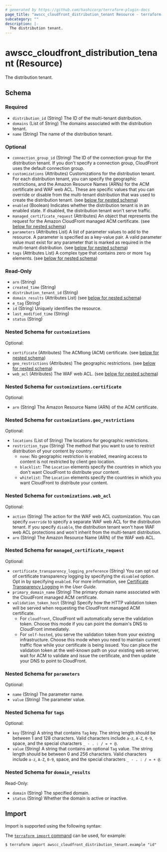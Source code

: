 ```yaml
---
# generated by https://github.com/hashicorp/terraform-plugin-docs
page_title: "awscc_cloudfront_distribution_tenant Resource - terraform-provider-awscc"
subcategory: ""
description: |-
  The distribution tenant.
---
```


# awscc_cloudfront_distribution_tenant (Resource)

The distribution tenant.



<!-- schema generated by tfplugindocs -->
## Schema

### Required

- `distribution_id` (String) The ID of the multi-tenant distribution.
- `domains` (List of String) The domains associated with the distribution tenant.
- `name` (String) The name of the distribution tenant.

### Optional

- `connection_group_id` (String) The ID of the connection group for the distribution tenant. If you don't specify a connection group, CloudFront uses the default connection group.
- `customizations` (Attributes) Customizations for the distribution tenant. For each distribution tenant, you can specify the geographic restrictions, and the Amazon Resource Names (ARNs) for the ACM certificate and WAF web ACL. These are specific values that you can override or disable from the multi-tenant distribution that was used to create the distribution tenant. (see [below for nested schema](#nestedatt--customizations))
- `enabled` (Boolean) Indicates whether the distribution tenant is in an enabled state. If disabled, the distribution tenant won't serve traffic.
- `managed_certificate_request` (Attributes) An object that represents the request for the Amazon CloudFront managed ACM certificate. (see [below for nested schema](#nestedatt--managed_certificate_request))
- `parameters` (Attributes List) A list of parameter values to add to the resource. A parameter is specified as a key-value pair. A valid parameter value must exist for any parameter that is marked as required in the multi-tenant distribution. (see [below for nested schema](#nestedatt--parameters))
- `tags` (Attributes List) A complex type that contains zero or more ``Tag`` elements. (see [below for nested schema](#nestedatt--tags))

### Read-Only

- `arn` (String)
- `created_time` (String)
- `distribution_tenant_id` (String)
- `domain_results` (Attributes List) (see [below for nested schema](#nestedatt--domain_results))
- `e_tag` (String)
- `id` (String) Uniquely identifies the resource.
- `last_modified_time` (String)
- `status` (String)

<a id="nestedatt--customizations"></a>
### Nested Schema for `customizations`

Optional:

- `certificate` (Attributes) The ACMlong (ACM) certificate. (see [below for nested schema](#nestedatt--customizations--certificate))
- `geo_restrictions` (Attributes) The geographic restrictions. (see [below for nested schema](#nestedatt--customizations--geo_restrictions))
- `web_acl` (Attributes) The WAF web ACL. (see [below for nested schema](#nestedatt--customizations--web_acl))

<a id="nestedatt--customizations--certificate"></a>
### Nested Schema for `customizations.certificate`

Optional:

- `arn` (String) The Amazon Resource Name (ARN) of the ACM certificate.


<a id="nestedatt--customizations--geo_restrictions"></a>
### Nested Schema for `customizations.geo_restrictions`

Optional:

- `locations` (List of String) The locations for geographic restrictions.
- `restriction_type` (String) The method that you want to use to restrict distribution of your content by country:
  +  ``none``: No geographic restriction is enabled, meaning access to content is not restricted by client geo location.
  +  ``blacklist``: The ``Location`` elements specify the countries in which you don't want CloudFront to distribute your content.
  +  ``whitelist``: The ``Location`` elements specify the countries in which you want CloudFront to distribute your content.


<a id="nestedatt--customizations--web_acl"></a>
### Nested Schema for `customizations.web_acl`

Optional:

- `action` (String) The action for the WAF web ACL customization. You can specify ``override`` to specify a separate WAF web ACL for the distribution tenant. If you specify ``disable``, the distribution tenant won't have WAF web ACL protections and won't inherit from the multi-tenant distribution.
- `arn` (String) The Amazon Resource Name (ARN) of the WAF web ACL.



<a id="nestedatt--managed_certificate_request"></a>
### Nested Schema for `managed_certificate_request`

Optional:

- `certificate_transparency_logging_preference` (String) You can opt out of certificate transparency logging by specifying the ``disabled`` option. Opt in by specifying ``enabled``. For more information, see [Certificate Transparency Logging](https://docs.aws.amazon.com/acm/latest/userguide/acm-concepts.html#concept-transparency) in the *User Guide*.
- `primary_domain_name` (String) The primary domain name associated with the CloudFront managed ACM certificate.
- `validation_token_host` (String) Specify how the HTTP validation token will be served when requesting the CloudFront managed ACM certificate.
  +  For ``cloudfront``, CloudFront will automatically serve the validation token. Choose this mode if you can point the domain's DNS to CloudFront immediately.
  +  For ``self-hosted``, you serve the validation token from your existing infrastructure. Choose this mode when you need to maintain current traffic flow while your certificate is being issued. You can place the validation token at the well-known path on your existing web server, wait for ACM to validate and issue the certificate, and then update your DNS to point to CloudFront.


<a id="nestedatt--parameters"></a>
### Nested Schema for `parameters`

Optional:

- `name` (String) The parameter name.
- `value` (String) The parameter value.


<a id="nestedatt--tags"></a>
### Nested Schema for `tags`

Optional:

- `key` (String) A string that contains ``Tag`` key.
 The string length should be between 1 and 128 characters. Valid characters include ``a-z``, ``A-Z``, ``0-9``, space, and the special characters ``_ - . : / = + @``.
- `value` (String) A string that contains an optional ``Tag`` value.
 The string length should be between 0 and 256 characters. Valid characters include ``a-z``, ``A-Z``, ``0-9``, space, and the special characters ``_ - . : / = + @``.


<a id="nestedatt--domain_results"></a>
### Nested Schema for `domain_results`

Read-Only:

- `domain` (String) The specified domain.
- `status` (String) Whether the domain is active or inactive.

## Import

Import is supported using the following syntax:

The [`terraform import` command](https://developer.hashicorp.com/terraform/cli/commands/import) can be used, for example:

```shell
$ terraform import awscc_cloudfront_distribution_tenant.example "id"
```
